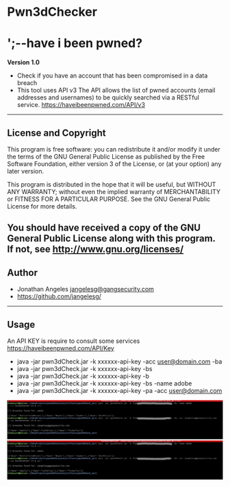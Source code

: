 #  Pwn3dChecker
# ';--have i been pwned?

**Version 1.0**

- Check if you have an account that has been compromised in a data breach
- This tool uses API v3 The API allows the list of pwned accounts (email addresses and usernames) to be quickly searched via a RESTful service.
  https://haveibeenpwned.com/API/v3


 ---
 ## License and Copyright 
 This program is free software: you can redistribute it and/or modify
it under the terms of the GNU General Public License as published by
the Free Software Foundation, either version 3 of the License, or
(at your option) any later version.

This program is distributed in the hope that it will be useful,
but WITHOUT ANY WARRANTY; without even the implied warranty of
MERCHANTABILITY or FITNESS FOR A PARTICULAR PURPOSE.  See the
GNU General Public License for more details.

You should have received a copy of the GNU General Public License
along with this program.  If not, see <http://www.gnu.org/licenses/>
---
## Author 
- Jonathan Angeles <jangelesg@gangsecurity.com>
- https://github.com/jangelesg/
---
## Usage 
  An API KEY is require to consult some services 
  https://haveibeenpwned.com/API/Key
  
- java -jar pwn3dCheck.jar -k xxxxxx-api-key -acc user@domain.com -ba
- java -jar pwn3dCheck.jar -k xxxxxx-api-key -bs
- java -jar pwn3dCheck.jar -k xxxxxx-api-key -b
- java -jar pwn3dCheck.jar -k xxxxxx-api-key -bs -name adobe
- java -jar pwn3dCheck.jar -k xxxxxx-api-key -pa -acc user@domain.com

![](https://github.com/jangelesg/pwn3dChecker/blob/master/info/pwn3dcheck1.jpg)
![](https://github.com/jangelesg/pwn3dChecker/blob/master/info/pwn3dcheck1.jpg)


